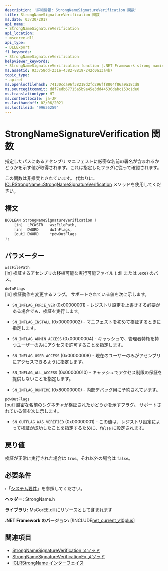 ```yaml
---
description: '詳細情報: StrongNameSignatureVerification 関数'
title: StrongNameSignatureVerification 関数
ms.date: 03/30/2017
api_name:
- StrongNameSignatureVerification
api_location:
- mscoree.dll
api_type:
- DLLExport
f1_keywords:
- StrongNameSignatureVerification
helpviewer_keywords:
- StrongNameSignatureVerification function [.NET Framework strong naming]
ms.assetid: 933758dd-231e-4382-8819-242c0a13a4b7
topic_type:
- apiref
ms.openlocfilehash: 74130cda96f38218d2fd296ff8804f86a9a18cd8
ms.sourcegitcommit: ddf7edb67715a5b9a45e3dd44536dabc153c1de0
ms.translationtype: HT
ms.contentlocale: ja-JP
ms.lasthandoff: 02/06/2021
ms.locfileid: "99636259"
---
```

# <a name="strongnamesignatureverification-function"></a>StrongNameSignatureVerification 関数

指定したパスにあるアセンブリ マニフェストに厳密な名前の署名が含まれるかどうかを示す値が取得されます。これは指定したフラグに従って確認されます。  
  
 この関数は非推奨とされています。 代わりに、[ICLRStrongName::StrongNameSignatureVerification](../hosting/iclrstrongname-strongnamesignatureverification-method.md) メソッドを使用してください。  
  
## <a name="syntax"></a>構文  
  
```cpp  
BOOLEAN StrongNameSignatureVerification (  
    [in]  LPCWSTR   wszFilePath,  
    [in]  DWORD     dwInFlags,  
    [out] DWORD     *pdwOutFlags  
);  
```  
  
## <a name="parameters"></a>パラメーター  

 `wszFilePath`  
 [in] 検証するアセンブリの移植可能な実行可能ファイル (.dll または .exe) のパス。  
  
 `dwInFlags`  
 [in] 検証動作を変更するフラグ。 サポートされている値を次に示します。  
  
- `SN_INFLAG_FORCE_VER` (0x00000001) - レジストリ設定を上書きする必要がある場合でも、検証を実行します。  
  
- `SN_INFLAG_INSTALL` (0x00000002) - マニフェストを初めて検証するときに指定します。  
  
- `SN_INFLAG_ADMIN_ACCESS` (0x00000004) - キャッシュで、管理者特権を持つユーザーのみにアクセスを許可することを指定します。  
  
- `SN_INFLAG_USER_ACCESS` (0x00000008) - 現在のユーザーのみがアセンブリにアクセスできるように指定します。  
  
- `SN_INFLAG_ALL_ACCESS` (0x00000010) - キャッシュでアクセス制限の保証を提供しないことを指定します。  
  
- `SN_INFLAG_RUNTIME` (0x80000000) - 内部デバッグ用に予約されています。  
  
 `pdwOutFlags`  
 [out] 厳密な名前のシグネチャが検証されたかどうかを示すフラグ。 サポートされている値を次に示します。  
  
- `SN_OUTFLAG_WAS_VERIFIED` (0x00000001) - この値は、レジストリ設定によって検証が成功したことを指定するために、`false` に設定されます。  
  
## <a name="return-value"></a>戻り値  

 検証が正常に実行された場合は `true`。それ以外の場合は `false`。  
  
## <a name="requirements"></a>必要条件  

 **:**「[システム要件](../../get-started/system-requirements.md)」を参照してください。  
  
 **ヘッダー:** StrongName.h  
  
 **ライブラリ:** MsCorEE.dll にリソースとして含まれます  
  
 **.NET Framework のバージョン:** [!INCLUDE[net_current_v10plus](../../../../includes/net-current-v10plus-md.md)]  
  
## <a name="see-also"></a>関連項目

- [StrongNameSignatureVerification メソッド](../hosting/iclrstrongname-strongnamesignatureverification-method.md)
- [StrongNameSignatureVerificationEx メソッド](../hosting/iclrstrongname-strongnamesignatureverificationex-method.md)
- [ICLRStrongName インターフェイス](../hosting/iclrstrongname-interface.md)
